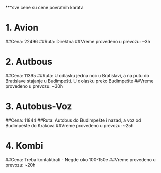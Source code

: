 ***sve cene su cene povratnih karata

# 1. Avion
##Cena: 22496
##Ruta: Direktna
##Vreme provedeno u prevozu: ~3h
# 2. Autbous
##Cena: 11395
##Ruta: U odlasku jedna noć u Bratislavi, a na putu do Bratislave stajanje u Budimpešti. U dolasku preko Budimpešte
##Vreme provedeno u prevozu: ~30h
# 3. Autobus-Voz
##Cena: 11844
##Ruta: Autobus do Budimpešte i nazad, a voz od Budimpešte do Krakova
##Vreme provedeno u prevozu: ~25h
# 4. Kombi
##Cena: Treba kontaktirati - Negde oko 100-150e
##Vreme provedeno u prevozu: ~20h
